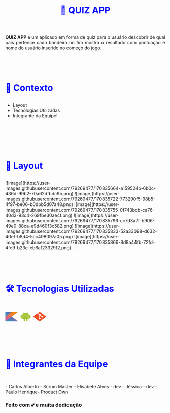 <h1 align="center">
    <br>
    <p align="center" style="color: #0000FF; font-weight: bold;">🚀 QUIZ APP</p>
</h1>

<br>

<p align="justify"> <strong>QUIZ APP</strong> é um aplicado em forma de quiz para o usuário descobrir de qual país pertence cada bandeira no fim mostra o resultado com pontuação e nome do usuário inserido no começo do jogo.
<br>

<h1>
    <br>
    <p style="color: #0000FF; font-weight: bold;">🧠 Contexto</p>
</h1>

- Layout 
- Tecnologias Utilizadas
- Integrante da Equipe!

<br>


 <h1>
    <br>
    <p style="color: #0000FF; font-weight: bold;">🎨 Layout</p>
</h1>
     ![image](https://user-images.githubusercontent.com/79269477/170835664-a159524b-6b0c-436d-99b2-70a62dfbdc9b.png)
     ![image](https://user-images.githubusercontent.com/79269477/170835722-773290f5-98b5-4f97-be06-b0dbb5d07a48.png)
     ![image](https://user-images.githubusercontent.com/79269477/170835755-0f743bcb-ca76-40d3-93c4-269fbe30ae4f.png)
     ![image](https://user-images.githubusercontent.com/79269477/170835796-cc7d3a7f-b906-49e0-88ca-e9d460f3c582.png)
     ![image](https://user-images.githubusercontent.com/79269477/170835833-52a33098-d632-40ef-b8d4-5cc498097a05.png)
     ![image](https://user-images.githubusercontent.com/79269477/170835866-8d8a44fb-72fd-4fe9-b23e-eb6af23329f2.png)
---

<h1>
    <br>
    <p style="color: #0000FF; font-weight: bold;">🛠️ Tecnologias Utilizadas</p>
</h1>

<div style="display: inline_block"><br>
 
  <img align="center" alt="Kotlin" height="30" width="40" src="https://raw.githubusercontent.com/devicons/devicon/master/icons/kotlin/kotlin-original.svg">
  <img align="center" alt="Android" height="30" width="40" src="https://raw.githubusercontent.com/devicons/devicon/master/icons/android/android-original.svg">
  <img align="center" alt="Git" height="30" width="40" src="https://raw.githubusercontent.com/devicons/devicon/master/icons/git/git-original.svg">
 
</div>

<br>

<h1>
    <br>
    <p style="color: #0000FF; font-weight: bold;">👋 Integrantes da Equipe</p>
</h1>

<br>
- Carlos Alberto - Scrum Master
- Elisabete Alves - dev
- Jéssica - dev
- Paulo Henrique- Product Own 

<br>

### Feito com 💕 e muita dedicação
